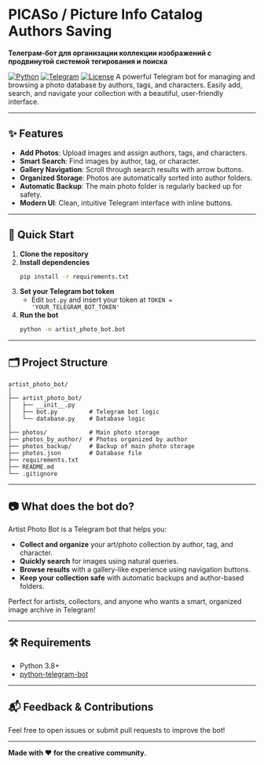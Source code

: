 # PICASo / Picture Info Catalog Authors Saving
**Телеграм-бот для организации коллекции изображений с продвинутой системой тегирования и поиска**


[![Python](https://img.shields.io/badge/Python-3.9+-yellow?logo=python)](https://www.python.org/)
[![Telegram](https://img.shields.io/badge/Telegram%20Bot-API%2020+-blue?logo=telegram)](https://core.telegram.org/bots/api)
[![License](https://img.shields.io/badge/License-MIT-green)](LICENSE)
A powerful Telegram bot for managing and browsing a photo database by authors, tags, and characters. Easily add, search, and navigate your collection with a beautiful, user-friendly interface.

---

## ✨ Features

- **Add Photos**: Upload images and assign authors, tags, and characters.
- **Smart Search**: Find images by author, tag, or character.
- **Gallery Navigation**: Scroll through search results with arrow buttons.
- **Organized Storage**: Photos are automatically sorted into author folders.
- **Automatic Backup**: The main photo folder is regularly backed up for safety.
- **Modern UI**: Clean, intuitive Telegram interface with inline buttons.

---

## 🚀 Quick Start

1. **Clone the repository**
2. **Install dependencies**
   ```bash
   pip install -r requirements.txt
   ```
3. **Set your Telegram bot token**
   - Edit `bot.py` and insert your token at `TOKEN = 'YOUR_TELEGRAM_BOT_TOKEN'`
4. **Run the bot**
   ```bash
   python -m artist_photo_bot.bot
   ```

---

## 🗂️ Project Structure

```
artist_photo_bot/
│
├── artist_photo_bot/
│   ├── __init__.py
│   ├── bot.py         # Telegram bot logic
│   └── database.py    # Database logic
│
├── photos/            # Main photo storage
├── photos_by_author/  # Photos organized by author
├── photos_backup/     # Backup of main photo storage
├── photos.json        # Database file
├── requirements.txt
├── README.md
└── .gitignore
```

---

## 📷 What does the bot do?

Artist Photo Bot is a Telegram bot that helps you:
- **Collect and organize** your art/photo collection by author, tag, and character.
- **Quickly search** for images using natural queries.
- **Browse results** with a gallery-like experience using navigation buttons.
- **Keep your collection safe** with automatic backups and author-based folders.

Perfect for artists, collectors, and anyone who wants a smart, organized image archive in Telegram!

---

## 🛠️ Requirements
- Python 3.8+
- [python-telegram-bot](https://python-telegram-bot.org/)

---

## 📬 Feedback & Contributions

Feel free to open issues or submit pull requests to improve the bot!

---

**Made with ❤️ for the creative community.**


